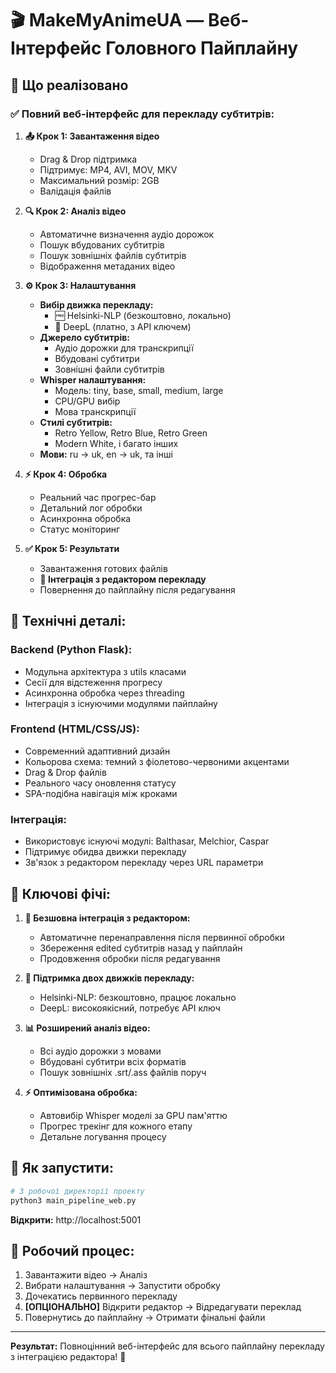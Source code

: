 # 🎬 MakeMyAnimeUA — Веб-Інтерфейс Головного Пайплайну

## 🚀 Що реалізовано

### ✅ **Повний веб-інтерфейс для перекладу субтитрів:**

1. **📤 Крок 1: Завантаження відео**
   - Drag & Drop підтримка
   - Підтримує: MP4, AVI, MOV, MKV
   - Максимальний розмір: 2GB
   - Валідація файлів

2. **🔍 Крок 2: Аналіз відео**
   - Автоматичне визначення аудіо дорожок
   - Пошук вбудованих субтитрів
   - Пошук зовнішніх файлів субтитрів
   - Відображення метаданих відео

3. **⚙️ Крок 3: Налаштування**
   - **Вибір движка перекладу:**
     - 🆓 Helsinki-NLP (безкоштовно, локально)
     - 💎 DeepL (платно, з API ключем)
   - **Джерело субтитрів:**
     - Аудіо дорожки для транскрипції
     - Вбудовані субтитри
     - Зовнішні файли субтитрів
   - **Whisper налаштування:**
     - Модель: tiny, base, small, medium, large
     - CPU/GPU вибір
     - Мова транскрипції
   - **Стилі субтитрів:**
     - Retro Yellow, Retro Blue, Retro Green
     - Modern White, і багато інших
   - **Мови:** ru → uk, en → uk, та інші

4. **⚡ Крок 4: Обробка**
   - Реальний час прогрес-бар
   - Детальний лог обробки
   - Асинхронна обробка
   - Статус моніторинг

5. **✅ Крок 5: Результати**
   - Завантаження готових файлів
   - **🔗 Інтеграція з редактором перекладу**
   - Повернення до пайплайну після редагування

## 🔧 **Технічні деталі:**

### **Backend (Python Flask):**
- Модульна архітектура з utils класами
- Сесії для відстеження прогресу
- Асинхронна обробка через threading
- Інтеграція з існуючими модулями пайплайну

### **Frontend (HTML/CSS/JS):**
- Современний адаптивний дизайн
- Кольорова схема: темний з фіолетово-червоними акцентами
- Drag & Drop файлів
- Реального часу оновлення статусу
- SPA-подібна навігація між кроками

### **Інтеграція:**
- Використовує існуючі модулі: Balthasar, Melchior, Caspar
- Підтримує обидва движки перекладу
- Зв'язок з редактором перекладу через URL параметри

## 🌟 **Ключові фічі:**

1. **🎯 Безшовна інтеграція з редактором:**
   - Автоматичне перенаправлення після первинної обробки
   - Збереження edited субтитрів назад у пайплайн
   - Продовження обробки після редагування

2. **🔄 Підтримка двох движків перекладу:**
   - Helsinki-NLP: безкоштовно, працює локально
   - DeepL: високоякісний, потребує API ключ

3. **📊 Розширений аналіз відео:**
   - Всі аудіо дорожки з мовами
   - Вбудовані субтитри всіх форматів
   - Пошук зовнішніх .srt/.ass файлів поруч

4. **⚡ Оптимізована обробка:**
   - Автовибір Whisper моделі за GPU пам'яттю
   - Прогрес трекінг для кожного етапу
   - Детальне логування процесу

## 🚀 **Як запустити:**

```bash
# З робочої директорії проекту
python3 main_pipeline_web.py
```

**Відкрити:** http://localhost:5001

## 🔗 **Робочий процес:**

1. Завантажити відео → Аналіз
2. Вибрати налаштування → Запустити обробку  
3. Дочекатись первинного перекладу
4. **[ОПЦІОНАЛЬНО]** Відкрити редактор → Відредагувати переклад
5. Повернутись до пайплайну → Отримати фінальні файли

---

**Результат:** Повноцінний веб-інтерфейс для всього пайплайну перекладу з інтеграцією редактора! 🎉